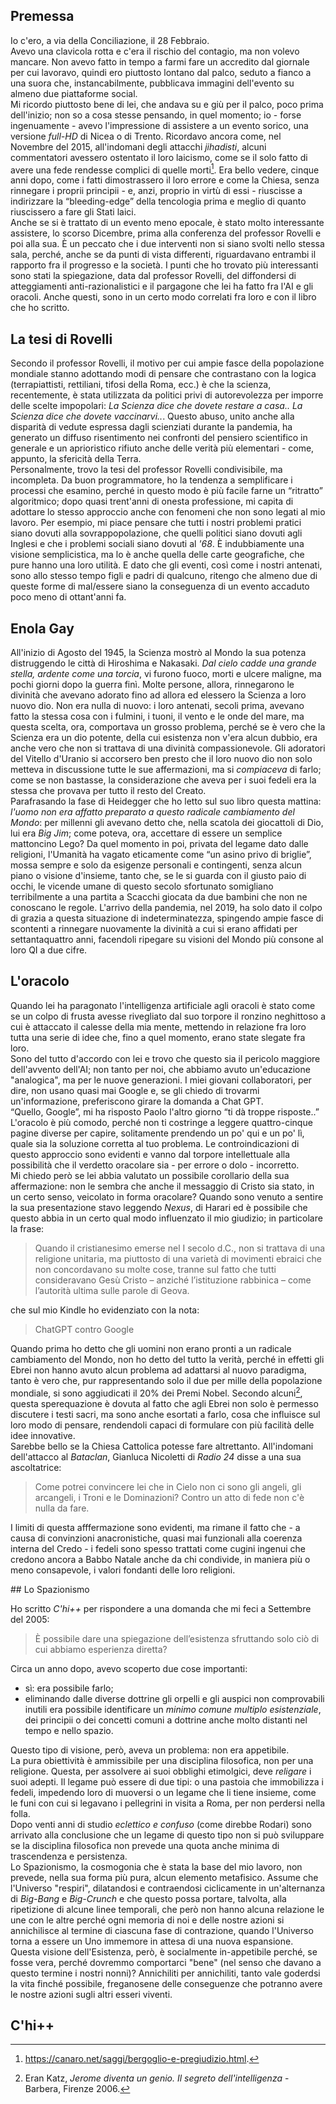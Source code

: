 ## Premessa
Io c'ero, a via della Conciliazione, il 28 Febbraio.  
Avevo una clavicola rotta e c'era il rischio del contagio, ma non volevo mancare. 
Non avevo fatto in tempo a farmi fare un accredito dal giornale per cui lavoravo, quindi ero piuttosto lontano dal palco, seduto a fianco a una suora che, instancabilmente, pubblicava immagini dell'evento su almeno due piattaforme social.  
Mi ricordo piuttosto bene di lei, che andava su e giù per il palco, poco prima dell'inizio; non so a cosa stesse pensando, in quel momento; io - forse ingenuamente - avevo l'impressione di assistere a un evento sorico, una versione *full-HD* di Nicea o di Trento.
Ricordavo ancora come, nel Novembre del 2015, all'indomani degli attacchi *jihadisti*, alcuni commentatori avessero ostentato il loro laicismo, come se il solo fatto di avere una fede rendesse complici di quelle morti[^laici]. 
Era bello vedere, cinque anni dopo, come i fatti dimostrassero il loro errore e come la Chiesa, senza rinnegare i proprii principii - e, anzi, proprio in virtù di essi - riuscisse a indirizzare la “bleeding-edge” della tencologia prima e meglio di quanto riuscissero a fare gli Stati laici.  
Anche se si è trattato di un evento meno epocale, è stato molto interessante assistere, lo scorso Dicembre, prima alla conferenza del professor Rovelli e poi alla sua.
È un peccato che i due interventi non si siano svolti nello stessa sala, perché, anche se da punti di vista differenti, riguardavano entrambi il rapporto fra il progresso e la società. 
I punti che ho trovato più interessanti sono stati la spiegazione, data dal professor Rovelli, del diffondersi di atteggiamenti anti-razionalistici e il pargagone che lei ha fatto fra l'AI e gli oracoli.
Anche questi, sono in un certo modo correlati fra loro e con il libro che ho scritto.

## La tesi di Rovelli

Secondo il professor Rovelli, il motivo per cui ampie fasce della popolazione mondiale stanno adottando modi di pensare che contrastano con la logica (terrapiattisti, rettiliani, tifosi della Roma, ecc.) è che la scienza, recentemente, è stata utilizzata da politici privi di autorevolezza per imporre delle scelte impopolari: *La Scienza dice che dovete restare a casa.. La Scienza dice che dovete vaccinarvi..*. 
Questo abuso, unito anche alla disparità di vedute espressa dagli scienziati durante la pandemia,  ha generato un diffuso risentimento nei confronti del pensiero scientifico in generale e un aprioristico rifiuto anche delle verità più elementari - come, appunto, la sfericità della Terra.    
Personalmente, trovo la tesi del professor Rovelli condivisibile, ma incompleta.
Da buon programmatore, ho la tendenza a semplificare i processi che esamino, perché in questo modo è più facile farne un “ritratto” algoritmico; dopo quasi trent'anni di onesta professione, mi capita di adottare lo stesso approccio anche con fenomeni che non sono legati al mio lavoro.
Per esempio, mi piace pensare che tutti i nostri problemi pratici siano dovuti alla sovrappopolazione, che quelli politici siano dovuti agli Inglesi e che i problemi sociali siano dovuti al *'68*.
È indubbiamente una visione semplicistica, ma lo è anche quella delle carte geografiche, che pure hanno una loro utilità. 
E dato che gli eventi, così come i nostri antenati, sono allo stesso tempo figli e padri di qualcuno, ritengo che almeno due di queste forme di mal/essere siano la conseguenza di un evento accaduto poco meno di ottant'anni fa.

## Enola Gay

All'inizio di Agosto del 1945, la Scienza mostrò al Mondo la sua potenza distruggendo le città di Hiroshima e Nakasaki. 
*Dal cielo cadde una grande stella, ardente come una torcia*, vi furono fuoco, morti e ulcere maligne, ma pochi giorni dopo la guerra finì. 
Molte persone, allora, rinnegarono le divinità che avevano adorato fino ad allora ed elessero la Scienza a loro nuovo dio. 
Non era nulla di nuovo: i loro antenati, secoli prima, avevano fatto la stessa cosa con i fulmini, i tuoni, il vento e le onde del mare, ma questa scelta, ora, comportava un grosso problema, perché se è vero che la Scienza era un dio potente, della cui esistenza non v'era alcun dubbio, era anche vero che non si trattava di una divinità compassionevole.
Gli adoratori del Vitello d'Uranio si accorsero ben presto che il loro nuovo dio non solo metteva in discussione tutte le sue affermazioni, ma si *compiaceva* di farlo; come se non bastasse, la considerazione che aveva per i suoi fedeli era la stessa che provava per tutto il resto del Creato.  
Parafrasando la fase di Heidegger che ho letto sul suo libro questa mattina: *l'uomo non era affatto preparato a questo radicale cambiamento del Mondo*: per millenni gli avevano detto che, nella scatola dei giocattoli di Dio, lui era *Big Jim*; come poteva, ora, accettare di essere un semplice mattoncino Lego?
Da quel momento in poi, privata del legame dato dalle religioni, l'Umanità ha vagato eticamente come “un asino privo di briglie”, mossa sempre e solo da esigenze personali e contingenti, senza alcun piano o visione d'insieme, tanto che, se le si guarda con il giusto paio di occhi, le vicende umane di questo secolo sfortunato somigliano terribilmente a una partita a Scacchi giocata da due bambini che non ne conoscano le regole.
L'arrivo della pandemia, nel 2019, ha solo dato il colpo di grazia a questa situazione di indeterminatezza, spingendo ampie fasce di scontenti a rinnegare nuovamente la divinità a cui si erano affidati per settantaquattro anni, facendoli ripegare su visioni del Mondo più consone al loro QI a due cifre.  


## L'oracolo

Quando lei ha paragonato l'intelligenza artificiale agli oracoli è stato come se un colpo di frusta avesse rivegliato dal suo torpore il ronzino neghittoso a cui è attaccato il calesse della mia mente, mettendo in relazione fra loro tutta una serie di idee che, fino a quel momento, erano state slegate fra loro.  
Sono del tutto d'accordo con lei e trovo che questo sia il pericolo maggiore dell'avvento dell'AI; non tanto per noi, che abbiamo avuto un'educazione "analogica", ma per le nuove generazioni. 
I miei giovani collaboratori, per dire, non usano quasi mai Google e, se gli chiedo di trovarmi un'informazione, preferiscono girare la domanda a Chat GPT.  
“Quello, Google”, mi ha risposto Paolo l'altro giorno “ti dà troppe risposte..”  
L'oracolo è più comodo, perché non ti costringe a leggere quattro-cinque pagine diverse per capire, solitamente prendendo un po' qui e un po' lì, quale sia la soluzione corretta al tuo problema.
Le controindicazioni di questo approccio sono evidenti e vanno dal torpore intellettuale alla possibilità che il verdetto oracolare sia - per errore o dolo - incorretto.  
Mi chiedo però se lei abbia valutato un possibile corollario della sua affermazione: non le sembra che anche il messaggio di Cristo sia stato, in un certo senso, veicolato in forma oracolare? 
Quando sono venuto a sentire la sua presentazione stavo leggendo *Nexus*, di Harari ed è possibile che questo abbia in un certo qual modo influenzato il mio giudizio; in particolare la frase:

> Quando il cristianesimo emerse nel I secolo d.C., non si trattava di una religione unitaria, ma piuttosto di una varietà di movimenti ebraici che non concordavano su molte cose, tranne sul fatto che tutti consideravano Gesù Cristo – anziché l’istituzione rabbinica – come l’autorità ultima sulle parole di Geova.

che sul mio Kindle ho evidenziato con la nota:

> ChatGPT contro Google 

Quando prima ho detto che gli uomini non erano pronti a un radicale cambiamento del Mondo, non ho detto del tutto la verità, perché in effetti gli Ebrei non hanno avuto alcun problema ad adattarsi al nuovo paradigma, tanto è vero che, pur rappresentando solo il due per mille della popolazione mondiale, si sono aggiudicati il 20% dei Premi Nobel.
Secondo alcuni[^katz], questa sperequazione è dovuta al fatto che agli Ebrei non solo è permesso discutere i testi sacri, ma sono anche esortati a farlo, cosa che influisce sul loro modo di pensare, rendendoli capaci di formulare con più facilità delle idee innovative.  
Sarebbe bello se la Chiesa Cattolica potesse fare altrettanto.
All'indomani dell'attacco al *Bataclan*, Gianluca Nicoletti di *Radio 24* disse a una sua ascoltatrice:

> Come potrei convincere lei che in Cielo non ci sono gli angeli, gli arcangeli, i Troni e le Dominazioni? Contro un atto di fede non c'è nulla da fare.

I limiti di questa afffermazione sono evidenti, ma rimane il fatto che - a causa di convinzioni anacronistiche, quasi mai funzionali alla coerenza interna del Credo - i fedeli sono spesso trattati come cugini ingenui che credono ancora a Babbo Natale anche da chi condivide, in maniera più o meno consapevole, i valori fondanti delle loro religioni.

## Lo Spazionismo


Ho scritto *C'hi++* per rispondere a una domanda che mi feci a Settembre del 2005: 

> È possibile dare una spiegazione dell’esistenza sfruttando solo ciò di cui abbiamo esperienza diretta? 

Circa un anno dopo, avevo scoperto due cose importanti: 

- sì: era possibile farlo;
- eliminando dalle diverse dottrine gli orpelli e gli auspici non comprovabili inutili era possibile identificare un *minimo comune multiplo esistenziale*, dei principii o dei concetti comuni a dottrine anche molto distanti nel tempo e nello spazio.

Questo tipo di visione, però, aveva un problema: non era appetibile.  
La pura obiettività è ammissibile per una disciplina filosofica, non per una religione.
Questa, per assolvere ai suoi obblighi etimolgici, deve *religare* i suoi adepti. 
Il legame può essere di due tipi: o una pastoia che immobilizza i fedeli, impedendo loro di muoversi o un legame che li tiene insieme, come le funi con cui si legavano i pellegrini in visita a Roma, per non perdersi nella folla.   
Dopo venti anni di studio *eclettico e confuso* (come direbbe Rodari) sono arrivato alla conclusione che un legame di questo tipo non si può sviluppare se la disciplina filosofica non prevede una quota anche minima di trascendenza e persistenza.  
Lo Spazionismo, la cosmogonia che è stata la base del mio lavoro, non prevede, nella sua forma più pura, alcun elemento metafisico.
Assume che l'Universo "respiri", dilatandosi e contraendosi ciclicamente in un'alternanza di *Big-Bang* e *Big-Crunch* e che questo possa portare, talvolta, alla ripetizione di alcune linee temporali, che però non hanno alcuna relazione le une con le altre perché ogni memoria di noi e delle nostre azioni si annichilisce al termine di ciascuna fase di contrazione, quando l'Universo torna a essere un Uno immemore in attesa di una nuova espansione.  
Questa visione dell'Esistenza, però, è socialmente in-appetibile perché, se fosse vera, perché dovremmo comportarci "bene" (nel senso che davano a questo termine i nostri nonni)? 
Annichiliti per annichiliti, tanto vale goderdsi la vita finché possibile, freganosene delle conseguenze che potranno avere le nostre azioni sugli altri esseri viventi. 

## C'hi++



<!--
D'altro canto, la vita è una modella che ciascuna disciplina metafisica ritrae dal suo punto di vista, cercando di intuire il corpo che si cela dietro alle pieghe del drappeggio.
Ogni rappresentazione sarà inevitabilmente diversa dalle altre, ma a parità di doti pittoriche, le immagini avranno sempre qualcosa in comune, perché dopo tutto, si riferiscono allo stesso soggetto.

Il quadro che si ottiene ricorda *Les Damoiselles d'Avignon*, perché ricostruisce la realtà in base a un processo analitico, che non si cura della plausibilità morfologica dele figure rappresentate, ma cerca di rappresentare lo spazio tridimensionale della spiritualità con i mezzi limitati di un mondo bidimensionale e materiale.  

Avevo scoperto, anni prima, che se nei Comandamenti dell'Esodo si sostituisce la parola "Dio" con: "senso della vita", si ottiene un elenco di *Consigli*, che, come faccio dire al personaggio del Maestro, nel libro:

> Se li avessi seguiti anche da giovane, adesso avrei molti rimorsi in meno.

Io penso invece che si debba procedere come quando si progetta una base di dati: per prima cosa si *normalizza* l'insieme di informazioni che devono essere gestite, eliminando tutte le ripetizioni; quando l'universo dei dati è ridotto all'osso, se ne reintegra qualcuno per rendere più efficiente il funzionamento del DB.  

Prima di andare avanti, però, credo sia necessario definire le mie idee in fatto di religione.
In termini pratici, seguo ormai da anni una mia versione laica dei Comandamenti dell'Esodo[^dieci] e nei bar, dopo il secondo bicchiere di vino, dico che il mio sogno è di diventare Papa con il nome di Cristiano I° (*ma non subito*, come la castità per Agostino).
Semplificando, come il mio solito, potrei dire che sono un cattolico che non crede nei dogmi, ma questo, purtroppo, mi rende un non-cattolico ed è un peccato, perché penso che la Chiesa Cattolica sia l'unica forza che ha la possibilità di arginare il decadimento della società attuale[^guenon].    
Detto ciò e premesso che, se mi sbagliassi, sarei ben felice di prenderne atto (come tutti i pessimisti, preferisco avere torto che ragione), 

Ogni volta che partecipa a una Messa, si chiede quante, delle persone che ha intorno, sappiano la genesi della frase: "generato, non creato, della stessa sostanza del Padre".
 
In uno dei suoi saggi sull'arte, Ananda Coomaraswamy spiega che la parola Pali *Sam̧vega* indica lo shock esetico che si può provare davanti un'opera d'arte e che ci riscuote dal nostro torpore come il rumore della frusta fa con il cavallo.
Ho provato qualcosa di simile q




Questo elemento chiamato *I Post-It*, ovvero una memoria persistente dell'Universo - simile all'inconscio collettivo di Jung o ai *vāsanā* dell'Induismo - che mantiene traccia dell’esito delle scelte fatte in ciascun ciclo di espansione e contrazione.

-->

[^laici]: https://canaro.net/saggi/bergoglio-e-pregiudizio.html.

[^dieci]: https://canaro.net/saggi/i-dieci-comandamenti.html

[^guenon]: Lo pensava anche Guénon, ma in un altro periodo storico e per altri motivi.

[^katz]: Eran Katz, *Jerome diventa un genio. Il segreto dell'intelligenza* - Barbera, Firenze 2006.







  




